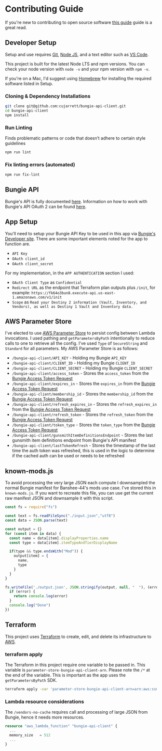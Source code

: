# Contributing Guide

If you're new to contributing to open source software
[this guide](https://opensource.guide/how-to-contribute/) guide is a great read.

## Developer Setup
Setup and use requires [Git](https://git-scm.com/), [Node JS](https://nodejs.org/en/), and a text
editor such as [VS Code](https://code.visualstudio.com/).

This project is built for the latest Node LTS and npm versions. You can
check your node version with `node -v` and your npm version with `npm -v`.

If you're on a Mac, I'd suggest using [Homebrew](https://brew.sh/) for installing the required
software listed in Setup.

### Cloning & Dependency Installations
```sh
git clone git@github.com:cujarrett/bungie-api-client.git
cd bungie-api-client
npm install
```

### Run Linting
Finds problematic patterns or code that doesn’t adhere to certain style guidelines
```sh
npm run lint
```

### Fix linting errors (automated)
```sh
npm run fix-lint
```

## Bungie API

Bungie's API is fully documented [here](https://bungie-net.github.io/multi/index.html). Information on how to work with Bungie's API
OAuth 2 can be found [here](https://github.com/Bungie-net/api/wiki/OAuth-Documentation).

## App Setup

You'll need to setup your Bungie API Key to be used in this app via [Bungie's Developer site](https://www.bungie.net/developer).
There are some important elements noted for the app to function are.

- `API Key`
- `OAuth client_id`
- `OAuth client_secret`

For my implementation, in the `APP AUTHENTICATION` section I used:

- `OAuth Client Type` as `Confidential`
- `Redirect URL` as the endpoint that Terraform plan outputs plus `/init`, for example: `https://fk64o3bun8.execute-api.us-east-1.amazonaws.com/v1/init`
- `Scope` as `Read your Destiny 2 information (Vault, Inventory, and Vendors), as well as Destiny 1 Vault and Inventory data.`

## AWS Parameter Store

I've elected to use [AWS Parameter Store](https://docs.aws.amazon.com/systems-manager/latest/userguide/systems-manager-parameter-store.html)
to persist config between Lambda invocations. I used pathing and `getParametersByPath` intentionally to reduce calls to one to
retrieve all the config. I've used `Type` of `SecureString` and `Standard` for all parameters. My AWS Parameter Store is as follows:

- `/bungie-api-client/API_KEY` - Holding my Bungie `API_KEY`
- `/bungie-api-client/CLIENT_ID` - Holding my Bungie `CLIENT_ID`
- `/bungie-api-client/CLIENT_SECRET` - Holding my Bungie `CLIENT_SECRET`
- `/bungie-api-client/access_token` - Stores the `access_token` from the [Bungie Access Token Request](https://github.com/Bungie-net/api/wiki/OAuth-Documentation#access-token-request)
- `/bungie-api-client/expires_in` - Stores the `expires_in` from the [Bungie Access Token Request](https://github.com/Bungie-net/api/wiki/OAuth-Documentation#access-token-request)
- `/bungie-api-client/membership_id` - Stores the `membership_id` from the [Bungie Access Token Request](https://github.com/Bungie-net/api/wiki/OAuth-Documentation#access-token-request)
- `/bungie-api-client/refresh_expires_in` - Stores the `refresh_expires_in` from the [Bungie Access Token Request](https://github.com/Bungie-net/api/wiki/OAuth-Documentation#access-token-request)
- `/bungie-api-client/refresh_token` - Stores the `refresh_token` from the [Bungie Access Token Request](https://github.com/Bungie-net/api/wiki/OAuth-Documentation#access-token-request)
- `/bungie-api-client/token_type` - Stores the `token_type` from the [Bungie Access Token Request](https://github.com/Bungie-net/api/wiki/OAuth-Documentation#access-token-request)
- `/bungie-api-client/gunsmithItemDefinitionsEndpoint` - Stores the last gunsmith item definitions endpoint from Bungie's API manifest
- `/bungie-api-client/lastTokenRefresh` - Stores the timestamp of the last time the auth token was refreshed, this is used in the
  logic to determine if the cached auth can be used or needs to be refreshed

## known-mods.js

To avoid processing the very large JSON each compute I downsampled the normal Bungie manifest for Banshee-44's mods use case. I've
stored this in `known-mods.js`. If you want to recreate this file, you can use get the current raw manifest JSON and downsample it
with this script.

```js
const fs = require("fs")

const text = fs.readFileSync("./input.json","utf8")
const data = JSON.parse(text)

const output = {}
for (const item in data) {
  const name = data[item].displayProperties.name
  const type = data[item].itemTypeAndTierDisplayName

  if(type && type.endsWith("Mod")) {
    output[item] = {
      name,
      type
    }
  }
}

fs.writeFile('./output.json', JSON.stringify(output, null, "  "), (error) => {
  if (error) {
    return console.log(error)
  }
  console.log("Done")
})
```

## Terraform

This project uses [Terraform](https://www.terraform.io/) to create, edit, and delete its infrastructure to [AWS](https://aws.amazon.com/).

### terraform apply

The Terraform in this project require one variable to be passed in. This variable is `parameter-store-bungie-api-client-arn`. Please
note the `/*` at the end of the variable. This is important as the app uses the `getParametersByPath` SDK.

```sh
terraform apply -var 'parameter-store-bungie-api-client-arn=arn:aws:ssm:REDACTED:REDACTED:parameter/bungie-api-client/*'
```

### Lambda resource considerations

The `/vendors-no-cache` requires call and processing of large JSON from Bungie, hence it needs more resources.

```tf
resource "aws_lambda_function" "bungie-api-client" {
  ...
  memory_size   = 512
  ...
}
```
